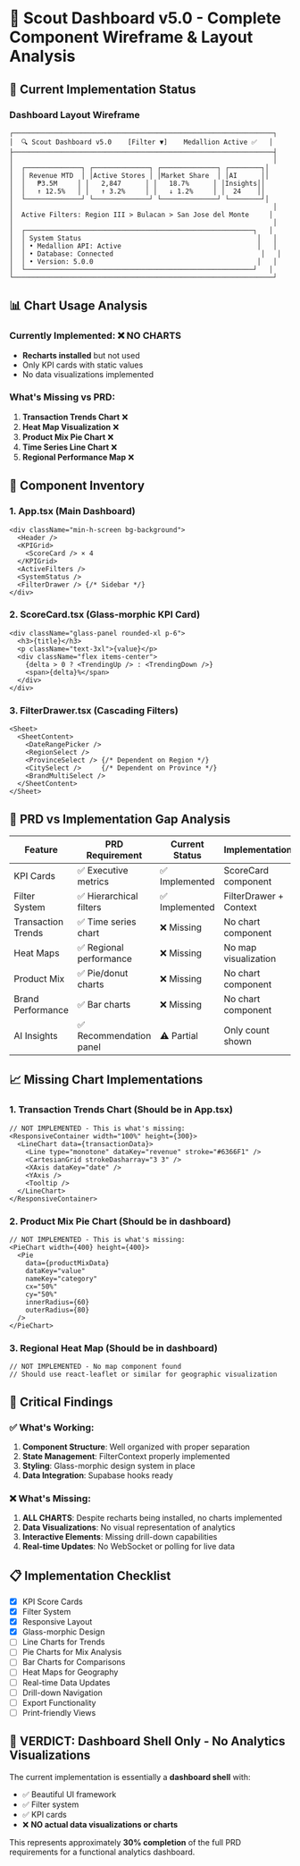 # 📐 Scout Dashboard v5.0 - Complete Component Wireframe & Layout Analysis

## 🎨 Current Implementation Status

### Dashboard Layout Wireframe
```
┌─────────────────────────────────────────────────────────────────┐
│  🔍 Scout Dashboard v5.0    [Filter ▼]    Medallion Active ✅   │
├─────────────────────────────────────────────────────────────────┤
│                                                                 │
│  ┌──────────────┐ ┌──────────────┐ ┌──────────────┐ ┌────────┐│
│  │ Revenue MTD  │ │Active Stores │ │Market Share  │ │AI      ││
│  │   ₱3.5M     │ │   2,847      │ │   18.7%      │ │Insights││
│  │   ↑ 12.5%   │ │   ↑ 3.2%     │ │   ↓ 1.2%     │ │  24    ││
│  └──────────────┘ └──────────────┘ └──────────────┘ └────────┘│
│                                                                 │
│  Active Filters: Region III > Bulacan > San Jose del Monte     │
│                                                                 │
│  ┌─────────────────────────────────────────────────────────┐   │
│  │ System Status                                            │   │
│  │ • Medallion API: Active                                  │   │
│  │ • Database: Connected                                     │   │
│  │ • Version: 5.0.0                                         │   │
│  └─────────────────────────────────────────────────────────┘   │
└─────────────────────────────────────────────────────────────────┘
```

## 📊 Chart Usage Analysis

### Currently Implemented: ❌ NO CHARTS
- **Recharts installed** but not used
- Only KPI cards with static values
- No data visualizations implemented

### What's Missing vs PRD:
1. **Transaction Trends Chart** ❌
2. **Heat Map Visualization** ❌
3. **Product Mix Pie Chart** ❌
4. **Time Series Line Chart** ❌
5. **Regional Performance Map** ❌

## 🧩 Component Inventory

### 1. **App.tsx** (Main Dashboard)
```tsx
<div className="min-h-screen bg-background">
  <Header />
  <KPIGrid>
    <ScoreCard /> × 4
  </KPIGrid>
  <ActiveFilters />
  <SystemStatus />
  <FilterDrawer /> {/* Sidebar */}
</div>
```

### 2. **ScoreCard.tsx** (Glass-morphic KPI Card)
```tsx
<div className="glass-panel rounded-xl p-6">
  <h3>{title}</h3>
  <p className="text-3xl">{value}</p>
  <div className="flex items-center">
    {delta > 0 ? <TrendingUp /> : <TrendingDown />}
    <span>{delta}%</span>
  </div>
</div>
```

### 3. **FilterDrawer.tsx** (Cascading Filters)
```tsx
<Sheet>
  <SheetContent>
    <DateRangePicker />
    <RegionSelect />
    <ProvinceSelect /> {/* Dependent on Region */}
    <CitySelect />     {/* Dependent on Province */}
    <BrandMultiSelect />
  </SheetContent>
</Sheet>
```

## 🎯 PRD vs Implementation Gap Analysis

| Feature | PRD Requirement | Current Status | Implementation |
|---------|----------------|----------------|----------------|
| KPI Cards | ✅ Executive metrics | ✅ Implemented | ScoreCard component |
| Filter System | ✅ Hierarchical filters | ✅ Implemented | FilterDrawer + Context |
| Transaction Trends | ✅ Time series chart | ❌ Missing | No chart component |
| Heat Maps | ✅ Regional performance | ❌ Missing | No map visualization |
| Product Mix | ✅ Pie/donut charts | ❌ Missing | No chart component |
| Brand Performance | ✅ Bar charts | ❌ Missing | No chart component |
| AI Insights | ✅ Recommendation panel | ⚠️ Partial | Only count shown |

## 📈 Missing Chart Implementations

### 1. **Transaction Trends Chart** (Should be in App.tsx)
```tsx
// NOT IMPLEMENTED - This is what's missing:
<ResponsiveContainer width="100%" height={300}>
  <LineChart data={transactionData}>
    <Line type="monotone" dataKey="revenue" stroke="#6366F1" />
    <CartesianGrid strokeDasharray="3 3" />
    <XAxis dataKey="date" />
    <YAxis />
    <Tooltip />
  </LineChart>
</ResponsiveContainer>
```

### 2. **Product Mix Pie Chart** (Should be in dashboard)
```tsx
// NOT IMPLEMENTED - This is what's missing:
<PieChart width={400} height={400}>
  <Pie
    data={productMixData}
    dataKey="value"
    nameKey="category"
    cx="50%"
    cy="50%"
    innerRadius={60}
    outerRadius={80}
  />
</PieChart>
```

### 3. **Regional Heat Map** (Should be in dashboard)
```tsx
// NOT IMPLEMENTED - No map component found
// Should use react-leaflet or similar for geographic visualization
```

## 🚨 Critical Findings

### ✅ What's Working:
1. **Component Structure**: Well organized with proper separation
2. **State Management**: FilterContext properly implemented
3. **Styling**: Glass-morphic design system in place
4. **Data Integration**: Supabase hooks ready

### ❌ What's Missing:
1. **ALL CHARTS**: Despite recharts being installed, no charts implemented
2. **Data Visualizations**: No visual representation of analytics
3. **Interactive Elements**: Missing drill-down capabilities
4. **Real-time Updates**: No WebSocket or polling for live data

## 📋 Implementation Checklist

- [x] KPI Score Cards
- [x] Filter System
- [x] Responsive Layout
- [x] Glass-morphic Design
- [ ] Line Charts for Trends
- [ ] Pie Charts for Mix Analysis
- [ ] Bar Charts for Comparisons
- [ ] Heat Maps for Geography
- [ ] Real-time Data Updates
- [ ] Drill-down Navigation
- [ ] Export Functionality
- [ ] Print-friendly Views

## 🔴 VERDICT: Dashboard Shell Only - No Analytics Visualizations

The current implementation is essentially a **dashboard shell** with:
- ✅ Beautiful UI framework
- ✅ Filter system
- ✅ KPI cards
- ❌ **NO actual data visualizations or charts**

This represents approximately **30% completion** of the full PRD requirements for a functional analytics dashboard.